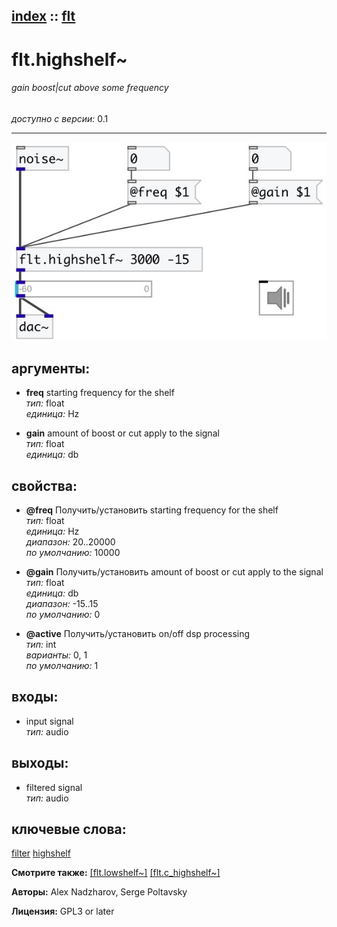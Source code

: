 [index](index.html) :: [flt](category_flt.html)
---

# flt.highshelf~

###### gain boost|cut above some frequency

*доступно с версии:* 0.1

---




[![example](../examples/img/flt.highshelf~.jpg)](../examples/pd/flt.highshelf~.pd)



## аргументы:

* **freq**
starting frequency for the shelf<br>
_тип:_ float<br>
_единица:_ Hz<br>

* **gain**
amount of boost or cut apply to the signal<br>
_тип:_ float<br>
_единица:_ db<br>





## свойства:

* **@freq** 
Получить/установить starting frequency for the shelf<br>
_тип:_ float<br>
_единица:_ Hz<br>
_диапазон:_ 20..20000<br>
_по умолчанию:_ 10000<br>

* **@gain** 
Получить/установить amount of boost or cut apply to the signal<br>
_тип:_ float<br>
_единица:_ db<br>
_диапазон:_ -15..15<br>
_по умолчанию:_ 0<br>

* **@active** 
Получить/установить on/off dsp processing<br>
_тип:_ int<br>
_варианты:_ 0, 1<br>
_по умолчанию:_ 1<br>



## входы:

* input signal<br>
_тип:_ audio



## выходы:

* filtered signal<br>
_тип:_ audio



## ключевые слова:

[filter](keywords/filter.html)
[highshelf](keywords/highshelf.html)



**Смотрите также:**
[\[flt.lowshelf~\]](flt.lowshelf~.html)
[\[flt.c_highshelf~\]](flt.c_highshelf~.html)




**Авторы:** Alex Nadzharov, Serge Poltavsky




**Лицензия:** GPL3 or later





